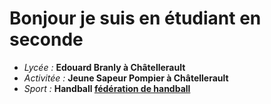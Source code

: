 # Bonjour je suis en étudiant en seconde

- *Lycée :* **Edouard Branly à Châtellerault**
- *Activitée :* **Jeune Sapeur Pompier à Châtellerault**
- *Sport :* **Handball  [fédération de handball](https://www.ffhandball.fr/competitions/saison-2023-2024-19/departemental/)**





<!---
Lorenzo-0809/Lorenzo-0809 is a ✨ special ✨ repository because its `README.md` (this file) appears on your GitHub profile.
You can click the Preview link to take a look at your changes.
--->
